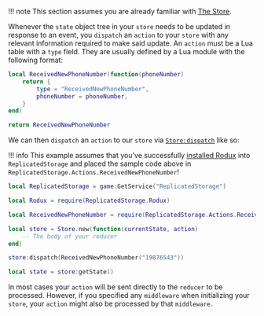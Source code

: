 !!! note
	This section assumes you are already familiar with [The Store](store.md).

Whenever the `state` object tree in your `store` needs to be updated in response to an event, you `dispatch` an `action` to your `store` with any relevant information required to make said update. An `action` must be a Lua table with a `type` field. They are usually defined by a Lua module with the following format:

```lua
local ReceivedNewPhoneNumber(function(phoneNumber)
	return {
		type = "ReceivedNewPhoneNumber",
		phoneNumber = phoneNumber,
	}
end)

return ReceivedNewPhoneNumber
```

We can then `dispatch` an `action` to our `store` via [`Store:dispatch`](../api-reference.md#storedispatch) like so:

!!! info
	This example assumes that you've successfully [installed Rodux](installation.md) into `ReplicatedStorage` and placed the sample code above in `ReplicatedStorage.Actions.ReceivedNewPhoneNumber`!

```lua
local ReplicatedStorage = game:GetService("ReplicatedStorage")

local Rodux = require(ReplicatedStorage.Rodux)

local ReceivedNewPhoneNumber = require(ReplicatedStorage.Actions.ReceivedNewPhoneNumber)

local store = Store.new(function(currentState, action)
	-- The body of your reducer
end)

store:dispatch(ReceivedNewPhoneNumber("19876543"))

local state = store:getState()
```

In most cases your `action` will be sent directly to the `reducer` to be processed. However, if you specified any `middleware` when initializing your `store`, your `action` might also be processed by that `middleware`.